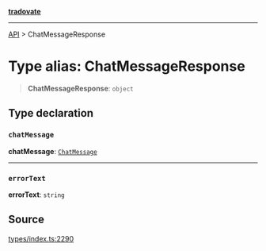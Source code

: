[**tradovate**](../README.md)

***

[API](../API.md) > ChatMessageResponse

# Type alias: ChatMessageResponse

> **ChatMessageResponse**: `object`

## Type declaration

### `chatMessage`

**chatMessage**: [`ChatMessage`](type-alias.ChatMessage.md)

***

### `errorText`

**errorText**: `string`

## Source

[types/index.ts:2290](https://github.com/cgilly2fast/tradovate-typescript/blob/b1caea5/src/types/index.ts#L2290)
